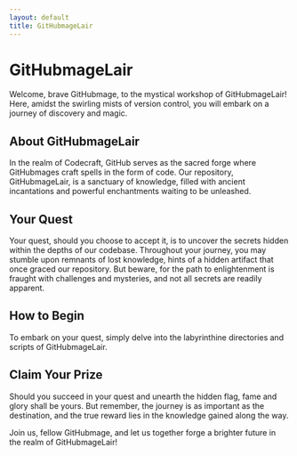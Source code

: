 ```yaml
---
layout: default
title: GitHubmageLair
---
```


# GitHubmageLair

Welcome, brave GitHubmage, to the mystical workshop of GitHubmageLair! Here, amidst the swirling mists of version control, you will embark on a journey of discovery and magic.

## About GitHubmageLair

In the realm of Codecraft, GitHub serves as the sacred forge where GitHubmages craft spells in the form of code. Our repository, GitHubmageLair, is a sanctuary of knowledge, filled with ancient incantations and powerful enchantments waiting to be unleashed.

## Your Quest

Your quest, should you choose to accept it, is to uncover the secrets hidden within the depths of our codebase. Throughout your journey, you may stumble upon remnants of lost knowledge, hints of a hidden artifact that once graced our repository. But beware, for the path to enlightenment is fraught with challenges and mysteries, and not all secrets are readily apparent.

## How to Begin

To embark on your quest, simply delve into the labyrinthine directories and scripts of GitHubmageLair.

## Claim Your Prize

Should you succeed in your quest and unearth the hidden flag, fame and glory shall be yours. But remember, the journey is as important as the destination, and the true reward lies in the knowledge gained along the way.

Join us, fellow GitHubmage, and let us together forge a brighter future in the realm of GitHubmageLair!
